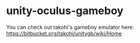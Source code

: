 unity-oculus-gameboy
====================

You can check out takohi's gameboy emulator here: https://bitbucket.org/takohi/unitygb/wiki/Home

